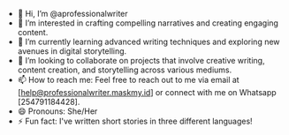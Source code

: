 - 👋 Hi, I’m @aprofessionalwriter
- 👀 I’m interested in crafting compelling narratives and creating engaging content.
- 🌱 I’m currently learning advanced writing techniques and exploring new avenues in digital storytelling.
- 💞️ I’m looking to collaborate on projects that involve creative writing, content creation, and storytelling across various mediums.
- 📫 How to reach me: Feel free to reach out to me via email at [help@professionalwriter.maskmy.id] or connect with me on Whatsapp [254791184428].
- 😄 Pronouns: She/Her
- ⚡ Fun fact: I've written short stories in three different languages!
<!---
Embarking on the journey of assignment writing is integral for academic success, requiring profound understanding, analytical thinking, and effective communication.

Understanding the Assignment:
- Thoroughly comprehend the assignment prompt.
- Dissect instructions to identify crucial components.
- Seek clarification for ambiguities.
- Pay attention to word count, formatting, and citation styles.

Research and Information Gathering:
- Conduct systematic research from reputable sources.
- Transform findings into organized notes.
- Distinguish between key concepts and supporting details.

Structuring Your Assignment:
- Begin with a succinct introduction outlining purpose and scope.
- Clearly articulate thesis or main argument.
- Create a well-structured body with coherent ideas.
- Ensure smooth transitions between paragraphs.

Developing a Strong Thesis Statement:
- Craft a clear and concise thesis directly addressing the prompt.
- Feature the thesis prominently in the introduction.
- Reinforce the thesis throughout the assignment.

Incorporating Critical Analysis:
- Go beyond summarizing information; engage in critical analysis.
- Evaluate gathered evidence, question assumptions, and consider alternative perspectives.

Effective Use of Language and Style:
- Strive for clarity, precision, and coherence in writing.
- Utilize appropriate academic terminology, avoiding unnecessary jargon.
- Vary sentence structure and use transitions for a smooth flow.

Proper Citation and Referencing:
- Familiarize yourself with the specified citation style.
- Consistently apply the chosen style throughout the assignment.

Offering Professional Assignment Writing Services:
- Understand the challenges of balancing academic responsibilities.
- Professional assignment writing services available for personalized, high-quality assignments.
- Services offered for a fee to provide expert guidance and support.

-->
